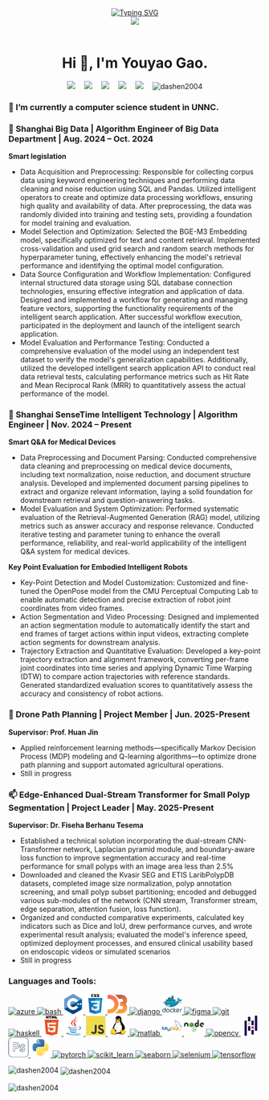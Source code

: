 <div align="center"> 
  <!-- dynamic typing effect 动态打字效果 -->
  <div><a href="https://git.io/typing-svg"><img src="https://readme-typing-svg.demolab.com?font=Fira+Code&pause=1000&width=435&lines=%E5%A4%A7%E6%BB%A1%E5%88%99%E6%BA%A2%EF%BC%8C%E5%B0%8F%E6%BB%A1%E5%88%99%E5%AE%89%EF%BC%8C%E4%BA%BA%E7%94%9F%E5%B0%8F%E6%BB%A1%E8%83%9C%E4%B8%87%E5%85%A8%EF%BC%81](https://readme-typing-svg.demolab.com/?font=Fira+Code&pause=1000&width=435&lines=Stay%20Hungry%20Stay%20Foolish%EF%BC%81" alt="Typing SVG" /></a>
  </div>

  <div align="center">
    <picture>
      <img src="https://cdn.jsdelivr.net/gh/sun0225SUN/sun0225SUN/assets/images/coding.gif" />
    </picture>
  </div>
  
  <!-- for beauty 留个空行好看点 -->
  <div>&nbsp;</div>

  <h1 align="center">Hi 👋, I'm Youyao Gao.</h1>

  <!-- profile logo 个人资料徽标 -->

  <div>
    <img src="https://img.shields.io/badge/WeChat-dashen_2004-07c160" />&emsp;
    <img src="https://img.shields.io/badge/QQ-17622027900-green?logo=tencentqq" />&emsp;
    <a href="https://space.bilibili.com/485774598?spm_id_from=333.1007.0.0"><img src="https://img.shields.io/badge/Bilibili-醒醒啊向前冲-ff69b4" /></a>&emsp;
    <a href="https://www.youtube.com/@高佑耀"><img src="https://img.shields.io/badge/YouTube-高佑耀-FF0000?logo=youtube&logoColor=white" /></a>&emsp;
    <a href="mailto:youyoagao@gmail.com"><img src="https://img.shields.io/badge/Gmail-youyaogao-EA4335?logo=gmail&logoColor=white" /></a>&emsp;
    <img src="https://komarev.com/ghpvc/?username=dashen2004&label=Profile%20views&color=0e75b6&style=flat" alt="dashen2004" /> </p>
  </div> 
  
</div>

<h3 align="left">🌱 I’m currently a computer science student in UNNC.</h3>

<h3 align="left">🔭 Shanghai Big Data | Algorithm Engineer of Big Data Department | Aug. 2024 – Oct. 2024</h3>

**Smart legislation**
-	Data Acquisition and Preprocessing: Responsible for collecting corpus data using keyword engineering techniques and performing data cleaning and noise reduction using SQL and Pandas. Utilized intelligent operators to create and optimize data processing workflows, ensuring high quality and availability of data. After preprocessing, the data was randomly divided into training and testing sets, providing a foundation for model training and evaluation.
-	Model Selection and Optimization: Selected the BGE-M3 Embedding model, specifically optimized for text and content retrieval. Implemented cross-validation and used grid search and random search methods for hyperparameter tuning, effectively enhancing the model's retrieval performance and identifying the optimal model configuration.
-	Data Source Configuration and Workflow Implementation: Configured internal structured data storage using SQL database connection technologies, ensuring effective integration and application of data. Designed and implemented a workflow for generating and managing feature vectors, supporting the functionality requirements of the intelligent search application. After successful workflow execution, participated in the deployment and launch of the intelligent search application.
-	Model Evaluation and Performance Testing: Conducted a comprehensive evaluation of the model using an independent test dataset to verify the model's generalization capabilities. Additionally, utilized the developed intelligent search application API to conduct real data retrieval tests, calculating performance metrics such as Hit Rate and Mean Reciprocal Rank (MRR) to quantitatively assess the actual performance of the model.


<h3 align="left">🌱 Shanghai SenseTime Intelligent Technology | Algorithm Engineer | Nov. 2024 – Present</h3>

**Smart Q&A for Medical Devices**
-	Data Preprocessing and Document Parsing: Conducted comprehensive data cleaning and preprocessing on medical device documents, including text normalization, noise reduction, and document structure analysis. Developed and implemented document parsing pipelines to extract and organize relevant information, laying a solid foundation for downstream retrieval and question-answering tasks.
-	Model Evaluation and System Optimization: Performed systematic evaluation of the Retrieval-Augmented Generation (RAG) model, utilizing metrics such as answer accuracy and response relevance. Conducted iterative testing and parameter tuning to enhance the overall performance, reliability, and real-world applicability of the intelligent Q&A system for medical devices.

**Key Point Evaluation for Embodied Intelligent Robots**
-	Key-Point Detection and Model Customization: Customized and fine-tuned the OpenPose model from the CMU Perceptual Computing Lab to enable automatic detection and precise extraction of robot joint coordinates from video frames.
-	Action Segmentation and Video Processing: Designed and implemented an action segmentation module to automatically identify the start and end frames of target actions within input videos, extracting complete action segments for downstream analysis.
-	Trajectory Extraction and Quantitative Evaluation: Developed a key-point trajectory extraction and alignment framework, converting per-frame joint coordinates into time series and applying Dynamic Time Warping (DTW) to compare action trajectories with reference standards. Generated standardized evaluation scores to quantitatively assess the accuracy and consistency of robot actions.


<h3 align="left">👯 Drone Path Planning | Project Member | Jun. 2025-Present</h3>

**Supervisor: Prof. Huan Jin**
-	Applied reinforcement learning methods—specifically Markov Decision Process (MDP) modeling and Q-learning algorithms—to optimize drone path planning and support automated agricultural operations.
-	Still in progress


<h3 align="left">📫 Edge-Enhanced Dual-Stream Transformer for Small Polyp Segmentation | Project Leader | May. 2025-Present</h3>

**Supervisor: Dr. Fiseha Berhanu Tesema**
-	Established a technical solution incorporating the dual-stream CNN-Transformer network, Laplacian pyramid module, and boundary-aware loss function to improve segmentation accuracy and real-time performance for small polyps with an image area less than 2.5%
-	Downloaded and cleaned the Kvasir SEG and ETIS LaribPolypDB datasets, completed image size normalization, polyp annotation screening, and small polyp subset partitioning; encoded and debugged various sub-modules of the network (CNN stream, Transformer stream, edge separation, attention fusion, loss function).
-	Organized and conducted comparative experiments, calculated key indicators such as Dice and IoU, drew performance curves, and wrote experimental result analysis; evaluated the model's inference speed, optimized deployment processes, and ensured clinical usability based on endoscopic videos or simulated scenarios
-	Still in progress


<h3 align="left">Languages and Tools:</h3>
<p align="left"> <a href="https://azure.microsoft.com/en-in/" target="_blank" rel="noreferrer"> <img src="https://www.vectorlogo.zone/logos/microsoft_azure/microsoft_azure-icon.svg" alt="azure" width="40" height="40"/> </a> <a href="https://www.gnu.org/software/bash/" target="_blank" rel="noreferrer"> <img src="https://www.vectorlogo.zone/logos/gnu_bash/gnu_bash-icon.svg" alt="bash" width="40" height="40"/> </a> <a href="https://www.w3schools.com/cpp/" target="_blank" rel="noreferrer"> <img src="https://raw.githubusercontent.com/devicons/devicon/master/icons/cplusplus/cplusplus-original.svg" alt="cplusplus" width="40" height="40"/> </a> <a href="https://www.w3schools.com/css/" target="_blank" rel="noreferrer"> <img src="https://raw.githubusercontent.com/devicons/devicon/master/icons/css3/css3-original-wordmark.svg" alt="css3" width="40" height="40"/> </a> <a href="https://d3js.org/" target="_blank" rel="noreferrer"> <img src="https://raw.githubusercontent.com/devicons/devicon/master/icons/d3js/d3js-original.svg" alt="d3js" width="40" height="40"/> </a> <a href="https://www.djangoproject.com/" target="_blank" rel="noreferrer"> <img src="https://cdn.worldvectorlogo.com/logos/django.svg" alt="django" width="40" height="40"/> </a> <a href="https://www.docker.com/" target="_blank" rel="noreferrer"> <img src="https://raw.githubusercontent.com/devicons/devicon/master/icons/docker/docker-original-wordmark.svg" alt="docker" width="40" height="40"/> </a> <a href="https://www.figma.com/" target="_blank" rel="noreferrer"> <img src="https://www.vectorlogo.zone/logos/figma/figma-icon.svg" alt="figma" width="40" height="40"/> </a> <a href="https://git-scm.com/" target="_blank" rel="noreferrer"> <img src="https://www.vectorlogo.zone/logos/git-scm/git-scm-icon.svg" alt="git" width="40" height="40"/> </a> <a href="https://www.haskell.org/" target="_blank" rel="noreferrer"> <img src="https://upload.wikimedia.org/wikipedia/commons/1/1c/Haskell-Logo.svg" alt="haskell" width="40" height="40"/> </a> <a href="https://www.w3.org/html/" target="_blank" rel="noreferrer"> <img src="https://raw.githubusercontent.com/devicons/devicon/master/icons/html5/html5-original-wordmark.svg" alt="html5" width="40" height="40"/> </a> <a href="https://www.java.com" target="_blank" rel="noreferrer"> <img src="https://raw.githubusercontent.com/devicons/devicon/master/icons/java/java-original.svg" alt="java" width="40" height="40"/> </a> <a href="https://developer.mozilla.org/en-US/docs/Web/JavaScript" target="_blank" rel="noreferrer"> <img src="https://raw.githubusercontent.com/devicons/devicon/master/icons/javascript/javascript-original.svg" alt="javascript" width="40" height="40"/> </a> <a href="https://www.linux.org/" target="_blank" rel="noreferrer"> <img src="https://raw.githubusercontent.com/devicons/devicon/master/icons/linux/linux-original.svg" alt="linux" width="40" height="40"/> </a> <a href="https://www.mathworks.com/" target="_blank" rel="noreferrer"> <img src="https://upload.wikimedia.org/wikipedia/commons/2/21/Matlab_Logo.png" alt="matlab" width="40" height="40"/> </a> <a href="https://www.mysql.com/" target="_blank" rel="noreferrer"> <img src="https://raw.githubusercontent.com/devicons/devicon/master/icons/mysql/mysql-original-wordmark.svg" alt="mysql" width="40" height="40"/> </a> <a href="https://nodejs.org" target="_blank" rel="noreferrer"> <img src="https://raw.githubusercontent.com/devicons/devicon/master/icons/nodejs/nodejs-original-wordmark.svg" alt="nodejs" width="40" height="40"/> </a> <a href="https://opencv.org/" target="_blank" rel="noreferrer"> <img src="https://www.vectorlogo.zone/logos/opencv/opencv-icon.svg" alt="opencv" width="40" height="40"/> </a> <a href="https://pandas.pydata.org/" target="_blank" rel="noreferrer"> <img src="https://raw.githubusercontent.com/devicons/devicon/2ae2a900d2f041da66e950e4d48052658d850630/icons/pandas/pandas-original.svg" alt="pandas" width="40" height="40"/> </a> <a href="https://www.photoshop.com/en" target="_blank" rel="noreferrer"> <img src="https://raw.githubusercontent.com/devicons/devicon/master/icons/photoshop/photoshop-line.svg" alt="photoshop" width="40" height="40"/> </a> <a href="https://www.python.org" target="_blank" rel="noreferrer"> <img src="https://raw.githubusercontent.com/devicons/devicon/master/icons/python/python-original.svg" alt="python" width="40" height="40"/> </a> <a href="https://pytorch.org/" target="_blank" rel="noreferrer"> <img src="https://www.vectorlogo.zone/logos/pytorch/pytorch-icon.svg" alt="pytorch" width="40" height="40"/> </a> <a href="https://scikit-learn.org/" target="_blank" rel="noreferrer"> <img src="https://upload.wikimedia.org/wikipedia/commons/0/05/Scikit_learn_logo_small.svg" alt="scikit_learn" width="40" height="40"/> </a> <a href="https://seaborn.pydata.org/" target="_blank" rel="noreferrer"> <img src="https://seaborn.pydata.org/_images/logo-mark-lightbg.svg" alt="seaborn" width="40" height="40"/> </a> <a href="https://www.selenium.dev" target="_blank" rel="noreferrer"> <img src="https://raw.githubusercontent.com/detain/svg-logos/780f25886640cef088af994181646db2f6b1a3f8/svg/selenium-logo.svg" alt="selenium" width="40" height="40"/> </a> <a href="https://www.tensorflow.org" target="_blank" rel="noreferrer"> <img src="https://www.vectorlogo.zone/logos/tensorflow/tensorflow-icon.svg" alt="tensorflow" width="40" height="40"/> </a> </p>

<p><img align="left" src="https://github-readme-stats.vercel.app/api/top-langs?username=dashen2004&show_icons=true&locale=en&layout=compact" alt="dashen2004" /></p>

<p>&nbsp;<img align="center" src="https://github-readme-stats.vercel.app/api?username=dashen2004&show_icons=true&locale=en" alt="dashen2004" /></p>

<p><img align="center" src="https://github-readme-streak-stats.herokuapp.com/?user=dashen2004&" alt="dashen2004" /></p>
